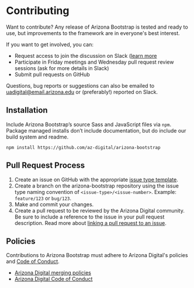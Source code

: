 # Contributing

Want to contribute? Any release of Arizona Bootstrap is tested and ready to use, but improvements to the framework are in everyone's best interest.

If you want to get involved, you can:

- Request access to join the discussion on Slack ([learn more]((digital.arizona.edu/arizona-bootstrap/master/docs/0.0/about/get-involved))
- Participate in Friday meetings and Wednesday pull request review sessions (ask for more details in Slack)
- Submit pull requests on GitHub

Questions, bug reports or suggestions can also be emailed to [uadigital@email.arizona.edu](mailto:uadigital@email.arizona.edu) or (preferably!) reported on Slack.

## Installation 

Include Arizona Bootstrap’s source Sass and JavaScript files via `npm`. Package managed installs don’t include documentation, but do include our build system and readme.

`npm install https://github.com/az-digital/arizona-bootstrap`

## Pull Request Process

1. Create an issue on GitHub with the appropriate [issue type template](https://github.com/az-digital/arizona-bootstrap/issues/new/choose). 
2. Create a branch on the arizona-bootstrap repository using the issue type naming convention of `<issue-type>/<issue-number>`. Example: `feature/123` or `bug/123`.
3. Make and commit your changes.
4. Create a pull request to be reviewed by the Arizona Digital community. Be sure to include a reference to the issue in your pull request description. Read more about [linking a pull request to an issue](https://help.github.com/en/github/managing-your-work-on-github/linking-a-pull-request-to-an-issue).

## Policies

Contributions to Arizona Bootstrap must adhere to Arizona Digital's policies and [Code of Conduct](https://github.com/az-digital/policies/blob/master/code-of-conduct.md).

- [Arizona Digital merging policies](https://github.com/az-digital/policies/blob/master/code-of-conduct.md)
- [Arizona Digital Code of Conduct](https://github.com/az-digital/policies/blob/master/code-of-conduct.md)
